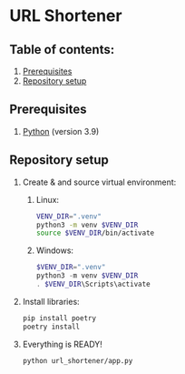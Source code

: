 # URL Shortener

## Table of contents:
1. [Prerequisites](#prereqs)
2. [Repository setup](#setup)


## Prerequisites <a name="prereqs"/>
1. [Python](https://www.python.org/) (version 3.9)


## Repository setup <a name="setup"/>
1. Create & and source virtual environment:
    1. Linux:
        ```sh
        VENV_DIR=".venv"
        python3 -m venv $VENV_DIR
        source $VENV_DIR/bin/activate
        ```
    2. Windows:
        ```powershell
        $VENV_DIR=".venv"
        python3 -m venv $VENV_DIR
        . $VENV_DIR\Scripts\activate
        ```

2. Install libraries:
    ```sh
    pip install poetry
    poetry install
    ```

3. Everything is READY!
    ```sh
    python url_shortener/app.py
    ```